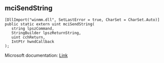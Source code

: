 ## mciSendString

```
[DllImport("winmm.dll", SetLastError = true, CharSet = CharSet.Auto)]
public static extern uint mciSendString(
   string lpszCommand,
   StringBuilder lpszReturnString,
   uint cchReturn,
   IntPtr hwndCallback
);
```

Microsoft documentation: [Link](https://learn.microsoft.com/en-us/previous-versions/dd757161(v=vs.85))
